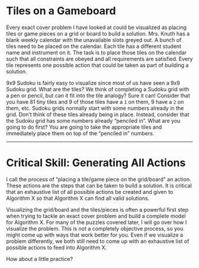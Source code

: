 # Tiles on a Gameboard

Every exact cover problem I have looked at could be visualized as placing tiles or game pieces on a grid or board to build a solution. Mrs. Knuth has a blank weekly calendar with the unavailable slots greyed out. A bunch of tiles need to be placed on the calendar. Each tile has a different student name and instrument on it. The task is to place those tiles on the calendar such that all constraints are obeyed and all requirements are satisfied. Every tile represents one possible action that could be taken as part of building a solution.

9x9 Sudoku is fairly easy to visualize since most of us have seen a 9x9 Sudoku grid. What are the tiles? We think of completing a Sudoku grid with a pen or pencil, but can it fit into the tile analogy? Sure it can! Consider that you have 81 tiny tiles and 9 of those tiles have a `1` on them, 9 have a `2` on them, etc. Sudoku grids normally start with some numbers already in the grid. Don’t think of these tiles already being in place. Instead, consider that the Sudoku grid has some numbers already “penciled in”. What are you going to do first? You are going to take the appropriate tiles and immediately place them on top of the “penciled in” numbers. 

---

# Critical Skill: Generating All Actions

I call the process of “placing a tile/game piece on the grid/board” an action. These actions are the steps that can be taken to build a solution. It is critical that an exhaustive list of all possible actions be created and given to Algorithm X so that Algorithm X can find all valid solutions.

Visualizing the grid/board and the tiles/pieces is often a powerful first step when trying to tackle an exact cover problem and build a complete model for Algorithm X. For many of the puzzles covered later, I will go over how I visualize the problem. This is not a completely objective process, so you might come up with ways that work better for you. Even if we visualize a problem differently, we both still need to come up with an exhaustive list of possible actions to feed into Algorithm X.

How about a little practice?

<BR>